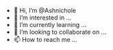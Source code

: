 - 👋 Hi, I’m @Ashnichole
- 👀 I’m interested in ...
- 🌱 I’m currently learning ...
- 💞️ I’m looking to collaborate on ...
- 📫 How to reach me ...

<!---
Ashnichole/Ashnichole is a ✨ special ✨ repository because its `README.md` (this file) appears on your GitHub profile.
You can click the Preview link to take a look at your changes.
--->
